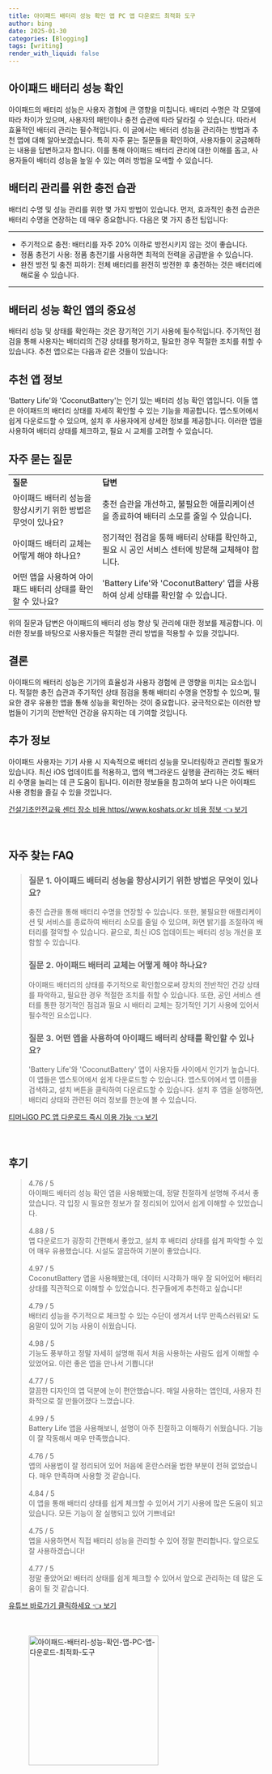 ```yaml
---
title: 아이패드 배터리 성능 확인 앱 PC 앱 다운로드 최적화 도구
author: bing
date: 2025-01-30
categories: [Blogging]
tags: [writing]
render_with_liquid: false
---
```



<h2 id='아이패드_배터리_성능_확인'>아이패드 배터리 성능 확인</h2>

<p>아이패드의 배터리 성능은 사용자 경험에 큰 영향을 미칩니다. 배터리 수명은 각 모델에 따라 차이가 있으며, 사용자의 패턴이나 충전 습관에 따라 달라질 수 있습니다. 따라서 효율적인 배터리 관리는 필수적입니다. 이 글에서는 배터리 성능을 관리하는 방법과 추천 앱에 대해 알아보겠습니다. 특히 자주 묻는 질문들을 확인하여, 사용자들이 궁금해하는 내용을 답변하고자 합니다. 이를 통해 아이패드 배터리 관리에 대한 이해를 돕고, 사용자들이 배터리 성능을 높일 수 있는 여러 방법을 모색할 수 있습니다.</p>

<h2 id='배터리_관리를_위한_충전_습관'>배터리 관리를 위한 충전 습관</h2>

<p>배터리 수명 및 성능 관리를 위한 몇 가지 방법이 있습니다. 먼저, 효과적인 충전 습관은 배터리 수명을 연장하는 데 매우 중요합니다. 다음은 몇 가지 충전 팁입니다:</p>

<hr />

<ul>
    <li>주기적으로 충전: 배터리를 자주 20% 이하로 방전시키지 않는 것이 좋습니다.</li>
    <li>정품 충전기 사용: 정품 충전기를 사용하면 최적의 전력을 공급받을 수 있습니다.</li>
    <li>완전 방전 및 충전 피하기: 전체 배터리를 완전히 방전한 후 충전하는 것은 배터리에 해로울 수 있습니다.</li>
</ul>

<hr />

<h2 id='배터리_성능_확인_앱의_중요성'>배터리 성능 확인 앱의 중요성</h2>

<p>배터리 성능 및 상태를 확인하는 것은 장기적인 기기 사용에 필수적입니다. 주기적인 점검을 통해 사용자는 배터리의 건강 상태를 평가하고, 필요한 경우 적절한 조치를 취할 수 있습니다. 추천 앱으로는 다음과 같은 것들이 있습니다:</p>

<h2 id='추천_앱_정보'>추천 앱 정보</h2>

<p>'Battery Life'와 'CoconutBattery'는 인기 있는 배터리 성능 확인 앱입니다. 이들 앱은 아이패드의 배터리 상태를 자세히 확인할 수 있는 기능을 제공합니다. 앱스토어에서 쉽게 다운로드할 수 있으며, 설치 후 사용자에게 상세한 정보를 제공합니다. 이러한 앱을 사용하여 배터리 상태를 체크하고, 필요 시 교체를 고려할 수 있습니다.</p>

<h2 id='자주_묻는_질문'>자주 묻는 질문</h2>

<table>
    <tr>
        <td><b>질문</b></td>
        <td><b>답변</b></td>
    </tr>
    <tr>
        <td>아이패드 배터리 성능을 향상시키기 위한 방법은 무엇이 있나요?</td>
        <td>충전 습관을 개선하고, 불필요한 애플리케이션을 종료하여 배터리 소모를 줄일 수 있습니다.</td>
    </tr>
    <tr>
        <td>아이패드 배터리 교체는 어떻게 해야 하나요?</td>
        <td>정기적인 점검을 통해 배터리 상태를 확인하고, 필요 시 공인 서비스 센터에 방문해 교체해야 합니다.</td>
    </tr>
    <tr>
        <td>어떤 앱을 사용하여 아이패드 배터리 상태를 확인할 수 있나요?</td>
        <td>'Battery Life'와 'CoconutBattery' 앱을 사용하여 상세 상태를 확인할 수 있습니다.</td>
    </tr>
</table>

<p>위의 질문과 답변은 아이패드의 배터리 성능 향상 및 관리에 대한 정보를 제공합니다. 이러한 정보를 바탕으로 사용자들은 적절한 관리 방법을 적용할 수 있을 것입니다.</p>

<h2 id='결론'>결론</h2>

<p>아이패드의 배터리 성능은 기기의 효율성과 사용자 경험에 큰 영향을 미치는 요소입니다. 적절한 충전 습관과 주기적인 상태 점검을 통해 배터리 수명을 연장할 수 있으며, 필요한 경우 유용한 앱을 통해 성능을 확인하는 것이 중요합니다. 궁극적으로는 이러한 방법들이 기기의 전반적인 건강을 유지하는 데 기여할 것입니다.</p>

<h2 id='추가_정보'>추가 정보</h2>

<p>아이패드 사용자는 기기 사용 시 지속적으로 배터리 성능을 모니터링하고 관리할 필요가 있습니다. 최신 iOS 업데이트를 적용하고, 앱의 백그라운드 실행을 관리하는 것도 배터리 수명을 늘리는 데 큰 도움이 됩니다. 이러한 정보들을 참고하여 보다 나은 아이패드 사용 경험을 즐길 수 있을 것입니다.</p>


<p><a class="click-button" title="건설기초안전교육 센터 장소 비용 https//www.koshats.or.kr 비용 정보" href="https://purplelist.github.io/posts/%EA%B1%B4%EC%84%A4%EA%B8%B0%EC%B4%88%EC%95%88%EC%A0%84%EA%B5%90%EC%9C%A1-%EC%84%BC%ED%84%B0-%EC%9E%A5%EC%86%8C-%EB%B9%84%EC%9A%A9-httpswww.koshats.or.kr-%EB%B9%84%EC%9A%A9-%EC%A0%95%EB%B3%B4/" rel="dofollow">건설기초안전교육 센터 장소 비용 https//www.koshats.or.kr 비용 정보 👈 보기</a></p><br>
<h2 id='자주_찾는_FAQ'>자주 찾는 FAQ</h2>
<div itemscope="" itemtype="https://schema.org/FAQPage"> 
<blockquote> 
<div itemscope="" itemprop="mainEntity" itemtype="https://schema.org/Question"> 
<h3 itemprop="name">질문 1. 아이패드 배터리 성능을 향상시키기 위한 방법은 무엇이 있나요?</h3> 
<div itemscope="" itemprop="acceptedAnswer" itemtype="https://schema.org/Answer"> 
<span itemprop="text"> 
<p>충전 습관을 통해 배터리 수명을 연장할 수 있습니다. 또한, 불필요한 애플리케이션 및 서비스를 종료하여 배터리 소모를 줄일 수 있으며, 화면 밝기를 조절하여 배터리를 절약할 수 있습니다. 끝으로, 최신 iOS 업데이트는 배터리 성능 개선을 포함할 수 있습니다.</p> 
</span> 
</div> 
</div> 

<div itemscope="" itemprop="mainEntity" itemtype="https://schema.org/Question"> 
<h3 itemprop="name">질문 2. 아이패드 배터리 교체는 어떻게 해야 하나요?</h3> 
<div itemscope="" itemprop="acceptedAnswer" itemtype="https://schema.org/Answer"> 
<span itemprop="text"> 
<p>아이패드 배터리의 상태를 주기적으로 확인함으로써 장치의 전반적인 건강 상태를 파악하고, 필요한 경우 적절한 조치를 취할 수 있습니다. 또한, 공인 서비스 센터를 통한 정기적인 점검과 필요 시 배터리 교체는 장기적인 기기 사용에 있어서 필수적인 요소입니다.</p> 
</span> 
</div> 
</div> 

<div itemscope="" itemprop="mainEntity" itemtype="https://schema.org/Question"> 
<h3 itemprop="name">질문 3. 어떤 앱을 사용하여 아이패드 배터리 상태를 확인할 수 있나요?</h3> 
<div itemscope="" itemprop="acceptedAnswer" itemtype="https://schema.org/Answer"> 
<span itemprop="text"> 
<p>'Battery Life'와 'CoconutBattery' 앱이 사용자들 사이에서 인기가 높습니다. 이 앱들은 앱스토어에서 쉽게 다운로드할 수 있습니다. 앱스토어에서 앱 이름을 검색하고, 설치 버튼을 클릭하여 다운로드할 수 있습니다. 설치 후 앱을 실행하면, 배터리 상태와 관련된 여러 정보를 한눈에 볼 수 있습니다.</p> 
</span> 
</div> 
</div> 

</blockquote> 
</div>
<p><a class="click-button" title="티머니GO PC 앱 다운로드 즉시 이용 가능" href="https://purplelist.github.io/posts/%ED%8B%B0%EB%A8%B8%EB%8B%88GO-PC-%EC%95%B1-%EB%8B%A4%EC%9A%B4%EB%A1%9C%EB%93%9C-%EC%A6%89%EC%8B%9C-%EC%9D%B4%EC%9A%A9-%EA%B0%80%EB%8A%A5/" rel="dofollow">티머니GO PC 앱 다운로드 즉시 이용 가능 👈 보기</a></p><br>
<h2 id='후기'>후기</h2>
<div itemscope itemtype="https://schema.org/Product">
  <blockquote>
  <div itemprop="review" itemscope itemtype="https://schema.org/Review">
      <div itemprop="reviewRating" itemscope itemtype="https://schema.org/Rating"> <span itemprop="ratingValue">4.76</span> / <span itemprop="bestRating">5</span> </div>
      <span itemprop="reviewBody">아이패드 배터리 성능 확인 앱을 사용해봤는데, 정말 친절하게 설명해 주셔서 좋았습니다. 각 입장 시 필요한 정보가 잘 정리되어 있어서 쉽게 이해할 수 있었습니다.</span>
  </div>
  <br>
  <div itemprop="review" itemscope itemtype="https://schema.org/Review">
      <div itemprop="reviewRating" itemscope itemtype="https://schema.org/Rating"> <span itemprop="ratingValue">4.88</span> / <span itemprop="bestRating">5</span> </div>
      <span itemprop="reviewBody">앱 다운로드가 굉장히 간편해서 좋았고, 설치 후 배터리 상태를 쉽게 파악할 수 있어 매우 유용했습니다. 시설도 깔끔하여 기분이 좋았습니다.</span>
  </div>
  <br>
  <div itemprop="review" itemscope itemtype="https://schema.org/Review">
      <div itemprop="reviewRating" itemscope itemtype="https://schema.org/Rating"> <span itemprop="ratingValue">4.97</span> / <span itemprop="bestRating">5</span> </div>
      <span itemprop="reviewBody">CoconutBattery 앱을 사용해봤는데, 데이터 시각화가 매우 잘 되어있어 배터리 상태를 직관적으로 이해할 수 있었습니다. 친구들에게 추천하고 싶습니다!</span>
  </div>
  <br>
  <div itemprop="review" itemscope itemtype="https://schema.org/Review">
      <div itemprop="reviewRating" itemscope itemtype="https://schema.org/Rating"> <span itemprop="ratingValue">4.79</span> / <span itemprop="bestRating">5</span> </div>
      <span itemprop="reviewBody">배터리 성능을 주기적으로 체크할 수 있는 수단이 생겨서 너무 만족스러워요! 도움말이 있어 기능 사용이 쉬웠습니다.</span>
  </div>
  <br>
  <div itemprop="review" itemscope itemtype="https://schema.org/Review">
      <div itemprop="reviewRating" itemscope itemtype="https://schema.org/Rating"> <span itemprop="ratingValue">4.98</span> / <span itemprop="bestRating">5</span> </div>
      <span itemprop="reviewBody">기능도 풍부하고 정말 자세히 설명해 줘서 처음 사용하는 사람도 쉽게 이해할 수있었어요. 이런 좋은 앱을 만나서 기쁩니다!</span>
  </div>
  <br>
  <div itemprop="review" itemscope itemtype="https://schema.org/Review">
      <div itemprop="reviewRating" itemscope itemtype="https://schema.org/Rating"> <span itemprop="ratingValue">4.77</span> / <span itemprop="bestRating">5</span> </div>
      <span itemprop="reviewBody">깔끔한 디자인의 앱 덕분에 눈이 편안했습니다. 매일 사용하는 앱인데, 사용자 친화적으로 잘 만들어졌다 느꼈습니다.</span>
  </div>
  <br>
  <div itemprop="review" itemscope itemtype="https://schema.org/Review">
      <div itemprop="reviewRating" itemscope itemtype="https://schema.org/Rating"> <span itemprop="ratingValue">4.99</span> / <span itemprop="bestRating">5</span> </div>
      <span itemprop="reviewBody">Battery Life 앱을 사용해보니, 설명이 아주 친절하고 이해하기 쉬웠습니다. 기능이 잘 작동해서 매우 만족했습니다.</span>
  </div>
  <br>
  <div itemprop="review" itemscope itemtype="https://schema.org/Review">
      <div itemprop="reviewRating" itemscope itemtype="https://schema.org/Rating"> <span itemprop="ratingValue">4.76</span> / <span itemprop="bestRating">5</span> </div>
      <span itemprop="reviewBody">앱의 사용법이 잘 정리되어 있어 처음에 혼란스러울 법한 부분이 전혀 없었습니다. 매우 만족하며 사용할 것 같습니다.</span>
  </div>
  <br>
  <div itemprop="review" itemscope itemtype="https://schema.org/Review">
      <div itemprop="reviewRating" itemscope itemtype="https://schema.org/Rating"> <span itemprop="ratingValue">4.84</span> / <span itemprop="bestRating">5</span> </div>
      <span itemprop="reviewBody">이 앱을 통해 배터리 상태를 쉽게 체크할 수 있어서 기기 사용에 많은 도움이 되고 있습니다. 모든 기능이 잘 실행되고 있어 기쁘네요!</span>
  </div>
  <br>
  <div itemprop="review" itemscope itemtype="https://schema.org/Review">
      <div itemprop="reviewRating" itemscope itemtype="https://schema.org/Rating"> <span itemprop="ratingValue">4.75</span> / <span itemprop="bestRating">5</span> </div>
      <span itemprop="reviewBody">앱을 사용하면서 직접 배터리 성능을 관리할 수 있어 정말 편리합니다. 앞으로도 잘 사용하겠습니다!</span>
  </div>
  <br>
  <div itemprop="review" itemscope itemtype="https://schema.org/Review">
      <div itemprop="reviewRating" itemscope itemtype="https://schema.org/Rating"> <span itemprop="ratingValue">4.77</span> / <span itemprop="bestRating">5</span> </div>
      <span itemprop="reviewBody">정말 좋았어요! 배터리 상태를 쉽게 체크할 수 있어서 앞으로 관리하는 데 많은 도움이 될 것 같습니다.</span>
  </div>
  </blockquote>
</div>
<p><a class="click-button" title="유튜브 바로가기 클릭하세요" href="https://purplelist.github.io/posts/%EC%9C%A0%ED%8A%9C%EB%B8%8C-%EB%B0%94%EB%A1%9C%EA%B0%80%EA%B8%B0-%ED%81%B4%EB%A6%AD%ED%95%98%EC%84%B8%EC%9A%94/" rel="dofollow">유튜브 바로가기 클릭하세요 👈 보기</a></p><br>
<figure class="image"><img src="https://purplelist.github.io/assets/img/thumbnail/아이패드-배터리-성능-확인-앱-PC-앱-다운로드-최적화-도구.webp" alt="아이패드-배터리-성능-확인-앱-PC-앱-다운로드-최적화-도구" width="256" height="256"></figure>